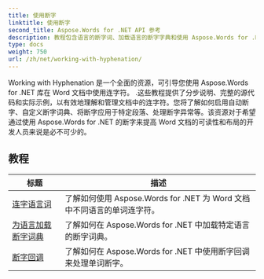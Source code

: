 ```yaml
---
title: 使用断字
linktitle: 使用断字
second_title: Aspose.Words for .NET API 参考
description: 教程包含语言的断字词、加载语言的断字字典和使用 Aspose.Words for .NET 的断字回调。
type: docs
weight: 750
url: /zh/net/working-with-hyphenation/
---
```

Working with Hyphenation 是一个全面的资源，可引导您使用 Aspose.Words for .NET 库在 Word 文档中使用连字符。 .这些教程提供了分步说明、完整的源代码和实际示例，以有效地理解和管理文档中的连字符。您将了解如何启用自动断字、自定义断字词典、将断字应用于特定段落、处理断字异常等。该资源对于希望通过使用 Aspose.Words for .NET 的断字来提高 Word 文档的可读性和布局的开发人员来说是必不可少的。

 ## 教程
| 标题 | 描述 |
| --- | --- |
| [连字语言词](./hyphenate-words-of-languages/) | 了解如何使用 Aspose.Words for .NET 为 Word 文档中不同语言的单词连字符。 |
| [为语言加载断字词典](./load-hyphenation-dictionary-for-language/) |了解如何在 Aspose.Words for .NET 中加载特定语言的断字词典。 |
| [断字回调](./hyphenation-callback/) | 了解如何在 Aspose.Words for .NET 中使用断字回调来处理单词断字。 |